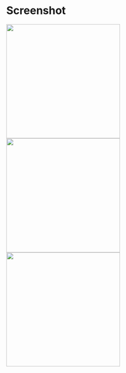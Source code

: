 # Screenshot

<div>
<img width="300" src="https://user-images.githubusercontent.com/61407754/85042456-32137b80-b1c6-11ea-8152-7f6e0c09866f.png">
<img width="300" src="https://user-images.githubusercontent.com/61407754/85043328-30968300-b1c7-11ea-9359-4b3fda49e207.png">
<img width="300" src="https://user-images.githubusercontent.com/61407754/85042456-32137b80-b1c6-11ea-8152-7f6e0c09866f.png">
</div>
